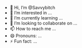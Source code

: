 - 👋 Hi, I’m @Savvybitch
- 👀 I’m interested in ...
- 🌱 I’m currently learning ...
- 💞️ I’m looking to collaborate on ...
- 📫 How to reach me ...
- 😄 Pronouns: ...
- ⚡ Fun fact: ...

<!---
Savvybitch/Savvybitch is a ✨ special ✨ repository because its `README.md` (this file) appears on your GitHub profile.
You can click the Preview link to take a look at your changes.
--->
